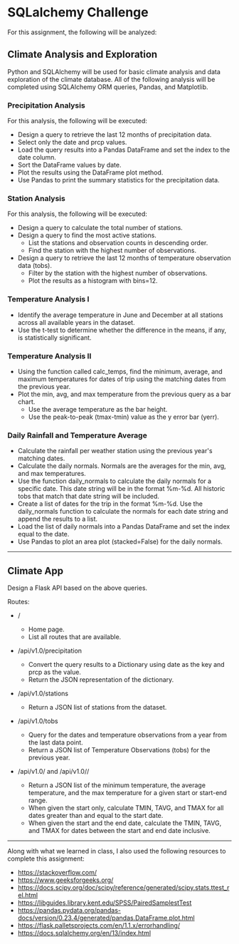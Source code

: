 # SQLalchemy Challenge

For this assignment, the following will be analyzed:

## Climate Analysis and Exploration

Python and SQLAlchemy will be used for basic climate analysis and data exploration of the climate database. All of the following analysis will be completed using SQLAlchemy ORM queries, Pandas, and Matplotlib.

### Precipitation Analysis

For this analysis, the following will be executed:

- Design a query to retrieve the last 12 months of precipitation data.
- Select only the date and prcp values.
- Load the query results into a Pandas DataFrame and set the index to the date column.
- Sort the DataFrame values by date.
- Plot the results using the DataFrame plot method.
- Use Pandas to print the summary statistics for the precipitation data.

### Station Analysis

For this analysis, the following will be executed:

- Design a query to calculate the total number of stations.
- Design a query to find the most active stations.
    - List the stations and observation counts in descending order.
    - Find the station with the highest number of observations.
- Design a query to retrieve the last 12 months of temperature observation data (tobs).
    - Filter by the station with the highest number of observations.
    - Plot the results as a histogram with bins=12.

### Temperature Analysis I

- Identify the average temperature in June and December at all stations across all available years in the dataset. 
- Use the t-test to determine whether the difference in the means, if any, is statistically significant. 

### Temperature Analysis II

- Using the function called calc_temps, find the minimum, average, and maximum temperatures for dates of trip using the matching dates from the previous year.
- Plot the min, avg, and max temperature from the previous query as a bar chart.
    - Use the average temperature as the bar height.
    - Use the peak-to-peak (tmax-tmin) value as the y error bar (yerr).

### Daily Rainfall and Temperature Average

- Calculate the rainfall per weather station using the previous year's matching dates.
- Calculate the daily normals. Normals are the averages for the min, avg, and max temperatures.
- Use the function daily_normals to calculate the daily normals for a specific date. This date string will be in the format %m-%d. All historic tobs that match that date string will be included.
- Create a list of dates for the trip in the format %m-%d. Use the daily_normals function to calculate the normals for each date string and append the results to a list.
- Load the list of daily normals into a Pandas DataFrame and set the index equal to the date.
- Use Pandas to plot an area plot (stacked=False) for the daily normals.


---------------------------------------------------------------------------------

## Climate App

Design a Flask API based on the above queries.

Routes:
- /
    - Home page.
    - List all routes that are available.

- /api/v1.0/precipitation
    - Convert the query results to a Dictionary using date as the key and prcp as the value.
    - Return the JSON representation of the dictionary.

- /api/v1.0/stations
    - Return a JSON list of stations from the dataset.

- /api/v1.0/tobs
    - Query for the dates and temperature observations from a year from the last data point.
    - Return a JSON list of Temperature Observations (tobs) for the previous year.

- /api/v1.0/<start> and /api/v1.0/<start>/<end>
    - Return a JSON list of the minimum temperature, the average temperature, and the max temperature for a given start or start-end range.
    - When given the start only, calculate TMIN, TAVG, and TMAX for all dates greater than and equal to the start date.
    - When given the start and the end date, calculate the TMIN, TAVG, and TMAX for dates between the start and end date inclusive.

---------------------------------------------------------------------------------

Along with what we learned in class, I also used the following resources to complete this assignment:

- https://stackoverflow.com/
- https://www.geeksforgeeks.org/
- https://docs.scipy.org/doc/scipy/reference/generated/scipy.stats.ttest_rel.html
- https://libguides.library.kent.edu/SPSS/PairedSamplestTest
- https://pandas.pydata.org/pandas-docs/version/0.23.4/generated/pandas.DataFrame.plot.html
- https://flask.palletsprojects.com/en/1.1.x/errorhandling/
- https://docs.sqlalchemy.org/en/13/index.html
